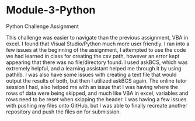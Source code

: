 # Module-3-Python
Python Challenge Assignment

This challenge was easier to navigate than the previous assignment, VBA in excel. I found that Visual Studio/Python much more user friendly.
I ran into a few issues at the beginning of the assignment, I attempted to use the code we had learned in class for creating the csv path, however an error kept appearing that there was no file/directory found. I used askBCS, which was extremely helpful, and a learning assistant helped me through it by using pathlib. 
I was also have some issues with creating a text file that would output the results of both, but then I utilized askBCS again. The online tutor session I had, also helped me with an issue that I was having where the rows of data were being skipped, and much like VBA in excel, variables and rows need to be reset when skipping the header. I was having a few issues with pushing my files onto GitHub, but I was able to finally recreate another repository and push the files on for submission.
